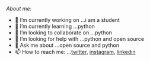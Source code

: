 
*About me:*

- 🔭 I’m currently working on ...i am a student
- 🌱 I’m currently learning ...python
- 👯 I’m looking to collaborate on ...python
- 🤔 I’m looking for help with ...python and open source
- 💬 Ask me about ...open source and python
- 📫 How to reach me: ...[twitter](https://twitter.com/imvishp), [instagram](@imvishp), [linkedin](https://www.linkedin.com/in/vishal-patadia-698781200/)
